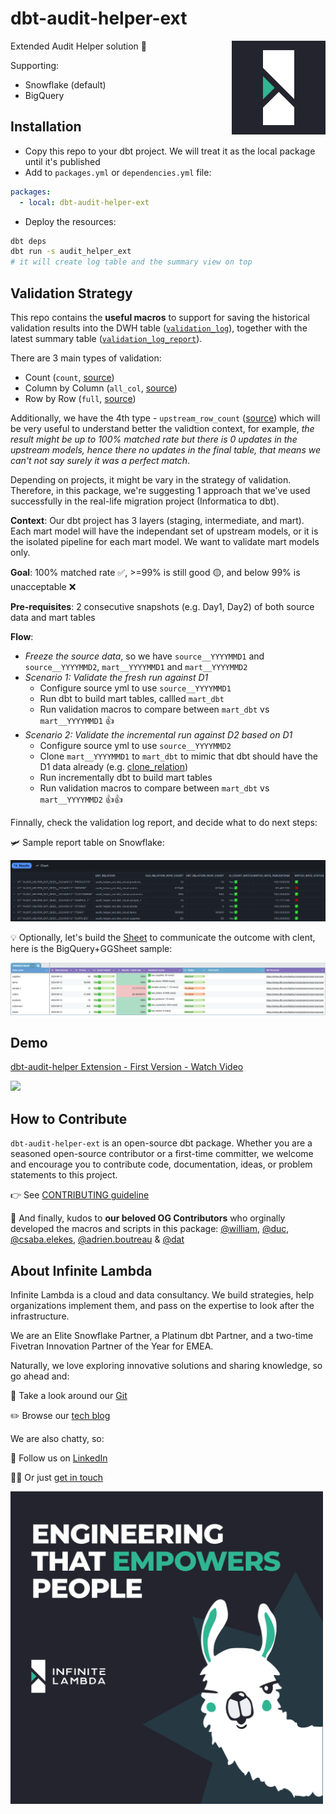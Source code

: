<!-- markdownlint-disable no-inline-html no-alt-text -->
# dbt-audit-helper-ext

<img align="right" width="150" height="150" src="./docs/assets/img/il-logo.png">

Extended Audit Helper solution 💪

Supporting:

- Snowflake (default)
- BigQuery

## Installation

- Copy this repo to your dbt project. We will treat it as the local package until it's published
- Add to `packages.yml` or `dependencies.yml` file:

```yml
packages:
  - local: dbt-audit-helper-ext
```

- Deploy the resources:

```bash
dbt deps
dbt run -s audit_helper_ext
# it will create log table and the summary view on top
```

## Validation Strategy

This repo contains the **useful macros** to support for saving the historical validation results into the DWH table ([`validation_log`](./models/validation_log.sql)), together with the latest summary table ([`validation_log_report`](./models/validation_log_report.sql)).

There are 3 main types of validation:

- Count (`count`, [source](./macros/validation/get_validation_count.sql))
- Column by Column (`all_col`, [source](./macros/validation/get_validation_all_col.sql))
- Row by Row (`full`, [source](./macros/validation/get_validation_full.sql))

Additionally, we have the 4th type - `upstream_row_count` ([source](./macros/validation/get_upstream_row_count.sql)) which will be very useful to understand better the validtion context, for example, _the result might be up to 100% matched rate but there is 0 updates in the upstream models, hence there no updates in the final table, that means we can't not say surely it was a perfect match_.

Depending on projects, it might be vary in the strategy of validation. Therefore, in this package, we're suggesting 1 approach that we've used successfully in the real-life migration project (Informatica to dbt).

**Context**: Our dbt project has 3 layers (staging, intermediate, and mart). Each mart model will have the independant set of upstream models, or it is the isolated pipeline for each mart model. We want to validate mart models only.

**Goal**: 100% matched rate ✅, >=99% is still good 🟡, and below 99% is unacceptable ❌

**Pre-requisites**: 2 consecutive snapshots (e.g. Day1, Day2) of both source data and mart tables

**Flow**:

- _Freeze the source data_, so we have `source__YYYYMMD1` and `source__YYYYMMD2`, `mart__YYYYMMD1` and `mart__YYYYMMD2`
- _Scenario 1: Validate the fresh run against D1_
  - Configure source yml to use `source__YYYYMMD1`
  - Run dbt to build mart tables, callled `mart_dbt`
  - Run validation macros to compare between `mart_dbt` vs `mart__YYYYMMD1` 👍
- _Scenario 2: Validate the incremental run against D2 based on D1_
  - Configure source yml to use `source__YYYYMMD2`
  - Clone `mart__YYYYMMD1` to `mart_dbt` to mimic that dbt should have the D1 data already (e.g. [clone_relation](./macros/dwh/clone_relation.sql))
  - Run incrementally dbt to build mart tables
  - Run validation macros to compare between `mart_dbt` vs `mart__YYYYMMD2` 👍👍

Finnally, check the validation log report, and decide what to do next steps:

🛩️ Sample report table on Snowflake:

![alt text](./docs/assets/img/snowflake-report-table.png)

💡 Optionally, let's build the [Sheet](https://docs.google.com/spreadsheets/d/1473_-s3R9D1Sx117fzqhY8SqjnqtfDmni6qKw_9tLXE/edit?usp=sharing) to communicate the outcome with clent, here is the BigQuery+GGSheet sample:

![alt text](./docs/assets/img/google-sheet-validation_resul.png)

## Demo

<div>
  <a href="https://www.loom.com/share/bb20f033d92544bab2009984d661176a">
    <p>dbt-audit-helper Extension - First Version - Watch Video</p>
  </a>
  <a href="https://www.loom.com/share/bb20f033d92544bab2009984d661176a">
    <img style="max-width:500px;" src="https://cdn.loom.com/sessions/thumbnails/bb20f033d92544bab2009984d661176a-7f1a1827496781a6-full-play.gif">
  </a>
</div>

## How to Contribute

`dbt-audit-helper-ext` is an open-source dbt package. Whether you are a seasoned open-source contributor or a first-time committer, we welcome and encourage you to contribute code, documentation, ideas, or problem statements to this project.

👉 See [CONTRIBUTING guideline](./CONTRIBUTING.md)

🌟 And finally, kudos to **our beloved OG Contributors** who orginally developed the macros and scripts in this package: [@william](https://gitlab.infinitelambda.com/william), [@duc](https://gitlab.infinitelambda.com/duc), [@csaba.elekes](https://gitlab.infinitelambda.com/csaba.elekes), [@adrien.boutreau](https://gitlab.infinitelambda.com/adrien.boutreau) & [@dat](https://gitlab.infinitelambda.com/dat)

## About Infinite Lambda

Infinite Lambda is a cloud and data consultancy. We build strategies, help organizations implement them, and pass on the expertise to look after the infrastructure.

We are an Elite Snowflake Partner, a Platinum dbt Partner, and a two-time Fivetran Innovation Partner of the Year for EMEA.

Naturally, we love exploring innovative solutions and sharing knowledge, so go ahead and:

🔧 Take a look around our [Git](https://github.com/infinitelambda)

✏️ Browse our [tech blog](https://infinitelambda.com/category/tech-blog/)

We are also chatty, so:

👀 Follow us on [LinkedIn](https://www.linkedin.com/company/infinite-lambda/)

👋🏼 Or just [get in touch](https://infinitelambda.com/contacts/)

[<img src="https://raw.githubusercontent.com/infinitelambda/cdn/1.0.0/general/images/GitHub-About-Section-1080x1080.png" alt="About IL" width="500">](https://infinitelambda.com/)
